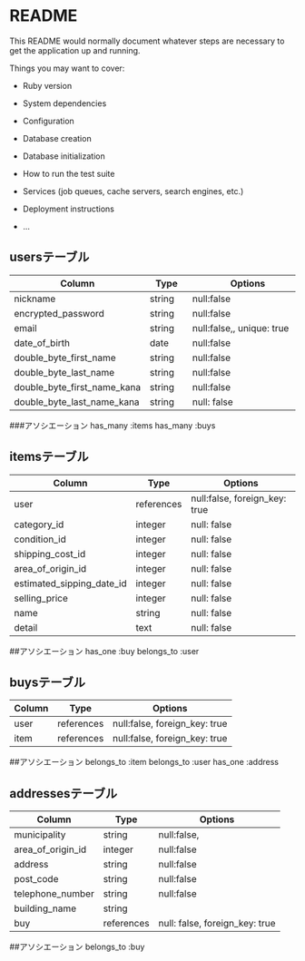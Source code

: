 # README

This README would normally document whatever steps are necessary to get the
application up and running.

Things you may want to cover:

* Ruby version

* System dependencies

* Configuration

* Database creation

* Database initialization

* How to run the test suite

* Services (job queues, cache servers, search engines, etc.)

* Deployment instructions

* ...
## usersテーブル

|Column                      |Type      |Options                 |
|--------------------------  |------- |------------------------- |
| nickname        　         | string　| null:false　　　　　　　　  |
| encrypted_password         | string | null:false               |
| email                      | string | null:false,, unique: true|
| date_of_birth              | date   | null:false               |
| double_byte_first_name     | string | null:false               |
| double_byte_last_name      | string | null:false               |
| double_byte_first_name_kana| string | null:false               |
| double_byte_last_name_kana | string | null: false              |

###アソシエーション
has_many :items
has_many :buys

## itemsテーブル

|Column                     |Type         |Options                         |
|-------------------------- |------------ |------------------------------- |
| user                      | references  | null:false, foreign_key: true  |
| category_id               | integer     | null: false                    |
| condition_id              | integer     | null: false                    |
| shipping_cost_id          | integer     | null: false                    |
| area_of_origin_id         | integer     | null: false                    |
| estimated_sipping_date_id | integer     | null: false                    |
| selling_price             | integer     | null: false                    |
| name                      | string      | null: false                    |
| detail                    | text        | null: false                    |
##アソシエーション
has_one :buy
belongs_to :user

## buysテーブル

|Column            |Type    |Options                            |
|----------------- |----------- |------------------------------ |
| user             | references | null:false, foreign_key: true |
| item             | references | null:false, foreign_key: true |

##アソシエーション
belongs_to :item
belongs_to :user
has_one :address

## addressesテーブル
|Column            |Type    |Options                            |
|----------------- |----------- |------------------------------ |
| municipality     | string     | null:false,                   |
| area_of_origin_id| integer    | null:false                    |
| address          | string     | null:false                    |
| post_code        | string     | null:false                    | 
| telephone_number | string     | null:false                    |
| building_name    | string     |                               |
| buy              | references | null: false, foreign_key: true|
##アソシエーション
belongs_to :buy